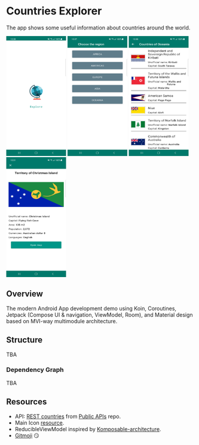 # Countries Explorer
The app shows some useful information about countries around the world.

<img src="./doc/screenshot/launch_screen.png" width="160" height="320"> <img src="./doc/screenshot/regions_screen.png" width="160" height="320"> <img src="./doc/screenshot/countries_screen.png" width="160" height="320"> <img src="./doc/screenshot/country_screen.png" width="160" height="320">

## Overview
The modern Android App development demo using Koin, Coroutines, Jetpack (Compose UI & navigation, ViewModel, Room), and Material design based on MVI-way multimodule architecture.

## Structure
TBA

### Dependency Graph
TBA

 ## Resources
  * API: [REST countries](https://restcountries.com/) from [Public APIs](https://github.com/public-apis/public-apis) repo.
  * Main Icon [resource](https://www.svgrepo.com/svg/131729/earth-globe).
  * ReducibleViewModel inspired by [Komposable-architecture](https://github.com/toggl/komposable-architecture).
  * [Gitmoji](https://gitmoji.dev/) 😏
